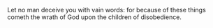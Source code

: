 Let no man deceive you with vain words: for because of these things cometh the wrath of God upon the children of disobedience.

